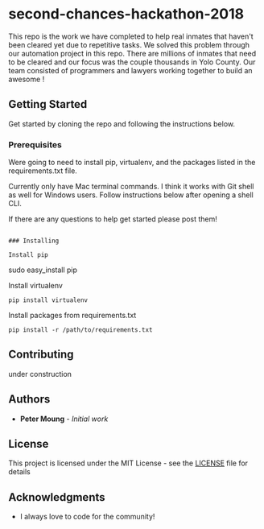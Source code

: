 # second-chances-hackathon-2018

This repo is the work we have completed to help real inmates that haven't been cleared yet due to repetitive tasks. We solved this problem through our automation project in this repo. There are millions of inmates that need to be cleared and our focus was the couple thousands in Yolo County. Our team consisted of programmers and lawyers working together to build an awesome !

## Getting Started

Get started by cloning the repo and following the instructions below.

### Prerequisites

Were going to need to install pip, virtualenv, and the packages listed in the requirements.txt file. 

Currently only have Mac terminal commands. I think it works with Git shell as well for Windows users.
Follow instructions below after opening a shell CLI.

If there are any questions to help get started please post them!

```

### Installing

Install pip
```
sudo easy_install pip

Install virtualenv

```
pip install virtualenv
```

Install packages from requirements.txt

```
pip install -r /path/to/requirements.txt
```

## Contributing

under construction 

## Authors

* **Peter Moung** - *Initial work* 

## License

This project is licensed under the MIT License - see the [LICENSE](https://github.com/Luv2C0de/second-chances-hackathon-2018/blob/master/LICENSE) file for details

## Acknowledgments

* I always love to code for the community!
